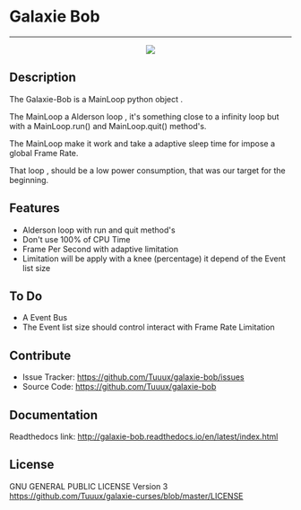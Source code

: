 Galaxie Bob
===========
- - - -
<p align="center">
<img src="https://raw.githubusercontent.com/Tuuux/galaxie-curses/master/docs/source/images/logo_galaxie.png">
</p>

Description
-----------
The Galaxie-Bob is a MainLoop python object .

The MainLoop a Alderson loop , it's something close to a infinity loop but with a MainLoop.run() and MainLoop.quit() method's.

The MainLoop make it work and take a adaptive sleep time for impose a global Frame Rate.

That loop , should be a low power consumption, that was our target for the beginning.

Features
--------
* Alderson loop with run and quit method's
* Don't use 100% of CPU Time
* Frame Per Second with adaptive limitation
* Limitation will be apply with a knee (percentage) it depend of the Event list size

To Do
-----
* A Event Bus
* The Event list size should control interact with Frame Rate Limitation

Contribute
----------
- Issue Tracker: https://github.com/Tuuux/galaxie-bob/issues
- Source Code: https://github.com/Tuuux/galaxie-bob

Documentation
-------------
Readthedocs link: http://galaxie-bob.readthedocs.io/en/latest/index.html

License
-------
GNU GENERAL PUBLIC LICENSE Version 3
https://github.com/Tuuux/galaxie-curses/blob/master/LICENSE